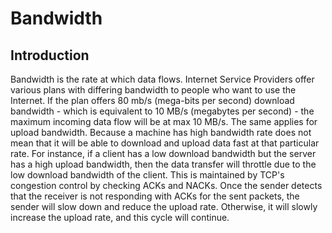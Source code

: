 # Bandwidth
## Introduction
Bandwidth is the rate at which data flows. Internet Service Providers offer various plans with differing bandwidth to people who want to use the Internet. If the plan offers 80 mb/s (mega-bits per second) download bandwidth - which is equivalent to 10 MB/s (megabytes per second) - the maximum incoming data flow will be at max 10 MB/s. The same applies for upload bandwidth. Because a machine has high bandwidth rate does not mean that it will be able to download and upload data fast at that particular rate. For instance, if a client has a low download bandwidth but the server has a high upload bandwidth, then the data transfer will throttle due to the low download bandwidth of the client. This is maintained by TCP's congestion control by checking ACKs and NACKs. Once the sender detects that the receiver is not responding with ACKs for the sent packets, the sender will slow down and reduce the upload rate. Otherwise, it will slowly increase the upload rate, and this cycle will continue.
